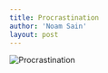 ```yaml
---
title: Procrastination
author: 'Noam Sain'
layout: post
---
```


![Procrastination](https://4.bp.blogspot.com/_8aN4krk1nsk/TG_Cn3Dv8yI/AAAAAAAAAcw/6wlDhxoSQNg/s1600/20100319.jpg "Procrastination")
